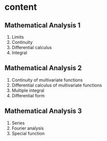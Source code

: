 # content

## Mathematical Analysis 1

1.  Limits
2.  Continuity
3.  Differential calculus
4.  Integral

## Mathematical Analysis 2

1.  Continuity of multivariate functions
2.  Differential calculus of multivariate functions
3.  Multiple integral
4.  Differential form

## Mathematical Analysis 3

1.  Series
2.  Fourier analysis
3.  Special function

